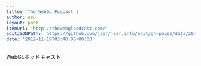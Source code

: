 ```yaml
---
title: 'The WebGL Podcast |'
author: azu
layout: post
itemUrl: 'http://thewebglpodcast.com/'
editJSONPath: 'https://github.com/jser/jser.info/edit/gh-pages/data/2012/11/index.json'
date: '2012-11-19T03:40:00+00:00'
---
```

WebGLポッドキャスト
